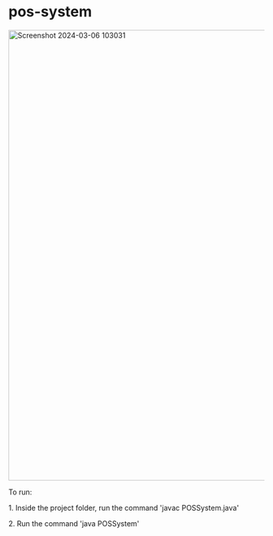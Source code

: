 # pos-system

<img width="885" alt="Screenshot 2024-03-06 103031" src="https://github.com/ErvinC256/pos-system/assets/149756489/c9631eb9-068f-4b4d-aeb7-7fa63a7d150a">
<br>
<p>To run:</p>
<p>1. Inside the project folder, run the command 'javac POSSystem.java'</p>
<p>2. Run the command 'java POSSystem'</p>

